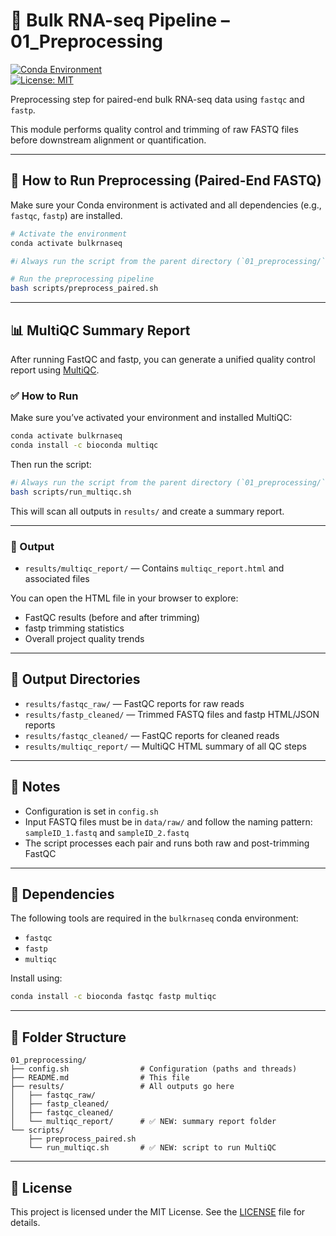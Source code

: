 # 🧬 Bulk RNA-seq Pipeline – 01_Preprocessing
[![Conda Environment](https://img.shields.io/badge/env-conda-blue)](https://docs.conda.io/)   
[![License: MIT](https://img.shields.io/badge/license-MIT-blue.svg)](../LICENSE)

Preprocessing step for paired-end bulk RNA-seq data using `fastqc` and `fastp`.

This module performs quality control and trimming of raw FASTQ files before downstream alignment or quantification.

---

## 🚀 How to Run Preprocessing (Paired-End FASTQ)

Make sure your Conda environment is activated and all dependencies (e.g., `fastqc`, `fastp`) are installed.

```bash
# Activate the environment
conda activate bulkrnaseq

#ℹ️ Always run the script from the parent directory (`01_preprocessing/`) so output paths work correctly.

# Run the preprocessing pipeline
bash scripts/preprocess_paired.sh
```

---

## 📊 MultiQC Summary Report

After running FastQC and fastp, you can generate a unified quality control report using [MultiQC](https://multiqc.info/).

### ✅ How to Run

Make sure you’ve activated your environment and installed MultiQC:

```bash
conda activate bulkrnaseq
conda install -c bioconda multiqc
```

Then run the script:

```bash
#ℹ️ Always run the script from the parent directory (`01_preprocessing/`) so output paths work correctly.
bash scripts/run_multiqc.sh

```

This will scan all outputs in `results/` and create a summary report.

---

### 📂 Output

- `results/multiqc_report/` — Contains `multiqc_report.html` and associated files

You can open the HTML file in your browser to explore:
- FastQC results (before and after trimming)
- fastp trimming statistics
- Overall project quality trends

---

## 📂 Output Directories

- `results/fastqc_raw/` — FastQC reports for raw reads  
- `results/fastp_cleaned/` — Trimmed FASTQ files and fastp HTML/JSON reports  
- `results/fastqc_cleaned/` — FastQC reports for cleaned reads  
- `results/multiqc_report/` — MultiQC HTML summary of all QC steps

---

## 📎 Notes

- Configuration is set in `config.sh`  
- Input FASTQ files must be in `data/raw/` and follow the naming pattern:  
  `sampleID_1.fastq` and `sampleID_2.fastq`  
- The script processes each pair and runs both raw and post-trimming FastQC

---

## 🔧 Dependencies

The following tools are required in the `bulkrnaseq` conda environment:

- `fastqc`  
- `fastp`  
- `multiqc`

Install using:

```bash
conda install -c bioconda fastqc fastp multiqc
```

---

## 📁 Folder Structure

```
01_preprocessing/
├── config.sh                # Configuration (paths and threads)
├── README.md                # This file
├── results/                 # All outputs go here
│   ├── fastqc_raw/
│   ├── fastp_cleaned/
│   ├── fastqc_cleaned/
│   └── multiqc_report/      # ✅ NEW: summary report folder
└── scripts/
    ├── preprocess_paired.sh
    └── run_multiqc.sh       # ✅ NEW: script to run MultiQC
```

---

## 📘 License

This project is licensed under the MIT License. See the [LICENSE](../LICENSE) file for details.
